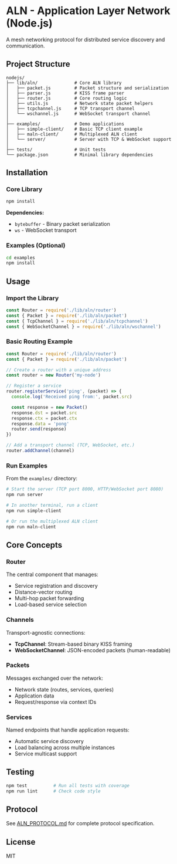 # ALN - Application Layer Network (Node.js)

A mesh networking protocol for distributed service discovery and communication.

## Project Structure

```
nodejs/
├── lib/aln/              # Core ALN library
│   ├── packet.js         # Packet structure and serialization
│   ├── parser.js         # KISS frame parser
│   ├── router.js         # Core routing logic
│   ├── utils.js          # Network state packet helpers
│   ├── tcpchannel.js     # TCP transport channel
│   └── wschannel.js      # WebSocket transport channel
│
├── examples/             # Demo applications
│   ├── simple-client/    # Basic TCP client example
│   ├── maln-client/      # Multiplexed ALN client
│   └── server/           # Server with TCP & WebSocket support
│
├── tests/                # Unit tests
└── package.json          # Minimal library dependencies
```

## Installation

### Core Library
```bash
npm install
```

**Dependencies:**
- `bytebuffer` - Binary packet serialization
- `ws` - WebSocket transport

### Examples (Optional)
```bash
cd examples
npm install
```

## Usage

### Import the Library

```javascript
const Router = require('./lib/aln/router')
const { Packet } = require('./lib/aln/packet')
const { TcpChannel } = require('./lib/aln/tcpchannel')
const { WebSocketChannel } = require('./lib/aln/wschannel')
```

### Basic Routing Example

```javascript
const Router = require('./lib/aln/router')
const { Packet } = require('./lib/aln/packet')

// Create a router with a unique address
const router = new Router('my-node')

// Register a service
router.registerService('ping', (packet) => {
  console.log('Received ping from:', packet.src)

  const response = new Packet()
  response.dst = packet.src
  response.ctx = packet.ctx
  response.data = 'pong'
  router.send(response)
})

// Add a transport channel (TCP, WebSocket, etc.)
router.addChannel(channel)
```

### Run Examples

From the `examples/` directory:

```bash
# Start the server (TCP port 8000, HTTP/WebSocket port 8080)
npm run server

# In another terminal, run a client
npm run simple-client

# Or run the multiplexed ALN client
npm run maln-client
```

## Core Concepts

### Router
The central component that manages:
- Service registration and discovery
- Distance-vector routing
- Multi-hop packet forwarding
- Load-based service selection

### Channels
Transport-agnostic connections:
- **TcpChannel**: Stream-based binary KISS framing
- **WebSocketChannel**: JSON-encoded packets (human-readable)

### Packets
Messages exchanged over the network:
- Network state (routes, services, queries)
- Application data
- Request/response via context IDs

### Services
Named endpoints that handle application requests:
- Automatic service discovery
- Load balancing across multiple instances
- Service multicast support

## Testing

```bash
npm test          # Run all tests with coverage
npm run lint      # Check code style
```

## Protocol

See [ALN_PROTOCOL.md](../ALN_PROTOCOL.md) for complete protocol specification.

## License

MIT
